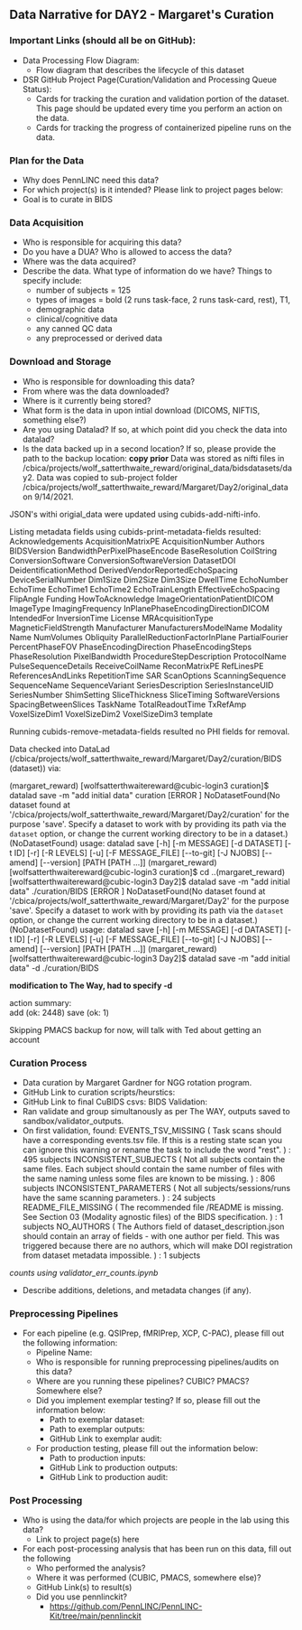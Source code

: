 ## Data Narrative for DAY2 - Margaret's Curation

### Important Links (should all be on GitHub):
* Data Processing Flow Diagram:
   * Flow diagram that describes the lifecycle of this dataset 
* DSR GitHub Project Page(Curation/Validation and Processing Queue Status):
   * Cards for tracking the curation and validation portion of the dataset. This page should be updated every time you perform an action on the data. 
   * Cards for tracking the progress of containerized pipeline runs on the data. 
   
### Plan for the Data 

* Why does PennLINC need this data?
* For which project(s) is it intended? Please link to project pages below:
* Goal is to curate in BIDS

### Data Acquisition

* Who is responsible for acquiring this data?
* Do you have a DUA? Who is allowed to access the data?
* Where was the data acquired? 
* Describe the data. What type of information do we have? Things to specify include:
   * number of subjects = 125
   * types of images = bold (2 runs task-face, 2 runs task-card, rest), T1,  
   * demographic data
   * clinical/cognitive data
   * any canned QC data
   * any preprocessed or derived data

### Download and Storage 

* Who is responsible for downloading this data?
* From where was the data downloaded?
* Where is it currently being stored?
* What form is the data in upon intial download (DICOMS, NIFTIS, something else?)
* Are you using Datalad? If so, at which point did you check the data into datalad?
* Is the data backed up in a second location? If so, please provide the path to the backup location:
**copy prior**
Data was stored as nifti files in /cbica/projects/wolf_satterthwaite_reward/original_data/bidsdatasets/day2.
Data was copied to sub-project folder /cbica/projects/wolf_satterthwaite_reward/Margaret/Day2/original_data on 9/14/2021.

JSON's withi origial_data were updated using cubids-add-nifti-info.

Listing metadata fields using cubids-print-metadata-fields resulted:
Acknowledgements
AcquisitionMatrixPE
AcquisitionNumber
Authors
BIDSVersion
BandwidthPerPixelPhaseEncode
BaseResolution
CoilString
ConversionSoftware
ConversionSoftwareVersion
DatasetDOI
DeidentificationMethod
DerivedVendorReportedEchoSpacing
DeviceSerialNumber
Dim1Size
Dim2Size
Dim3Size
DwellTime
EchoNumber
EchoTime
EchoTime1
EchoTime2
EchoTrainLength
EffectiveEchoSpacing
FlipAngle
Funding
HowToAcknowledge
ImageOrientationPatientDICOM
ImageType
ImagingFrequency
InPlanePhaseEncodingDirectionDICOM
IntendedFor
InversionTime
License
MRAcquisitionType
MagneticFieldStrength
Manufacturer
ManufacturersModelName
Modality
Name
NumVolumes
Obliquity
ParallelReductionFactorInPlane
PartialFourier
PercentPhaseFOV
PhaseEncodingDirection
PhaseEncodingSteps
PhaseResolution
PixelBandwidth
ProcedureStepDescription
ProtocolName
PulseSequenceDetails
ReceiveCoilName
ReconMatrixPE
RefLinesPE
ReferencesAndLinks
RepetitionTime
SAR
ScanOptions
ScanningSequence
SequenceName
SequenceVariant
SeriesDescription
SeriesInstanceUID
SeriesNumber
ShimSetting
SliceThickness
SliceTiming
SoftwareVersions
SpacingBetweenSlices
TaskName
TotalReadoutTime
TxRefAmp
VoxelSizeDim1
VoxelSizeDim2
VoxelSizeDim3
template

Running cubids-remove-metadata-fields resulted no PHI fields for removal.

Data checked into DataLad (/cbica/projects/wolf_satterthwaite_reward/Margaret/Day2/curation/BIDS (dataset)) via:

(margaret_reward) [wolfsatterthwaitereward@cubic-login3 curation]$ datalad save -m "add initial data" curation
[ERROR  ] NoDatasetFound(No dataset found at '/cbica/projects/wolf_satterthwaite_reward/Margaret/Day2/curation' for the purpose 'save'.  Specify a dataset to work with by providing its path via the `dataset` option, or change the current working directory to be in a dataset.) (NoDatasetFound) 
usage: datalad save [-h] [-m MESSAGE] [-d DATASET] [-t ID] [-r] [-R LEVELS]
                    [-u] [-F MESSAGE_FILE] [--to-git] [-J NJOBS] [--amend]
                    [--version]
                    [PATH [PATH ...]]
(margaret_reward) [wolfsatterthwaitereward@cubic-login3 curation]$ cd ..(margaret_reward) [wolfsatterthwaitereward@cubic-login3 Day2]$ datalad save -m "add initial data" ./curation/BIDS
[ERROR  ] NoDatasetFound(No dataset found at '/cbica/projects/wolf_satterthwaite_reward/Margaret/Day2' for the purpose 'save'.  Specify a dataset to work with by providing its path via the `dataset` option, or change the current working directory to be in a dataset.) (NoDatasetFound) 
usage: datalad save [-h] [-m MESSAGE] [-d DATASET] [-t ID] [-r] [-R LEVELS]
                    [-u] [-F MESSAGE_FILE] [--to-git] [-J NJOBS] [--amend]
                    [--version]
                    [PATH [PATH ...]]
(margaret_reward) [wolfsatterthwaitereward@cubic-login3 Day2]$ datalad save -m "add initial data" -d ./curation/BIDS 

**modification to The Way, had to specify -d**

action summary:                                                               
  add (ok: 2448)
  save (ok: 1)
  
Skipping PMACS backup for now, will talk with Ted about getting an account

### Curation Process

* Data curation by Margaret Gardner for NGG rotation program.
* GitHub Link to curation scripts/heurstics: 
* GitHub Link to final CuBIDS csvs: 
BIDS Validation:
* Ran validate and group simultanously as per The WAY, outputs saved to sandbox/validator_outputs.
* On first validation, found:
EVENTS_TSV_MISSING ( Task scans should have a corresponding events.tsv file. If this is a resting state scan you can ignore this warning or rename the task to include the word "rest". ) : 495 subjects
INCONSISTENT_SUBJECTS ( Not all subjects contain the same files. Each subject should contain the same number of files with the same naming unless some files are known to be missing. ) : 806 subjects
INCONSISTENT_PARAMETERS ( Not all subjects/sessions/runs have the same scanning parameters. ) : 24 subjects
README_FILE_MISSING ( The recommended file /README is missing. See Section 03 (Modality agnostic files) of the BIDS specification. ) : 1 subjects
NO_AUTHORS ( The Authors field of dataset_description.json should contain an array of fields - with one author per field. This was triggered because there are no authors, which will make DOI registration from dataset metadata impossible. ) : 1 subjects
   
*counts using  validator_err_counts.ipynb*

* Describe additions, deletions, and metadata changes (if any).

### Preprocessing Pipelines 
* For each pipeline (e.g. QSIPrep, fMRIPrep, XCP, C-PAC), please fill out the following information:
   * Pipeline Name: 
   * Who is responsible for running preprocessing pipelines/audits on this data?
   * Where are you running these pipelines? CUBIC? PMACS? Somewhere else?
   * Did you implement exemplar testing? If so, please fill out the information below:
      * Path to exemplar dataset:
      * Path to exemplar outputs:
      * GitHub Link to exemplar audit:
    * For production testing, please fill out the information below:
      * Path to production inputs:
      * GitHub Link to production outputs:
      * GitHub Link to production audit: 

### Post Processing 

* Who is using the data/for which projects are people in the lab using this data?
   * Link to project page(s) here  
* For each post-processing analysis that has been run on this data, fill out the following
   * Who performed the analysis?
   * Where it was performed (CUBIC, PMACS, somewhere else)?
   * GitHub Link(s) to result(s)
   * Did you use pennlinckit?  
      * https://github.com/PennLINC/PennLINC-Kit/tree/main/pennlinckit  
